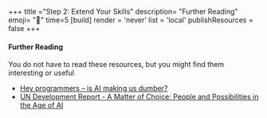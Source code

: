 +++
title ="Step 2: Extend Your Skills"
description= "Further Reading"
emoji= "👀"
time=5
[build]
  render = 'never'
  list = 'local'
  publishResources = false 
+++

#### Further Reading
You do not have to read these resources, but you might find them interesting or useful
- [Hey programmers – is AI making us dumber?](https://www.theregister.com/2025/02/21/opinion_ai_dumber/)
- [UN Development Report - A Matter of Choice: People and Possibilities in the Age of AI](https://report.hdr.undp.org/) 


